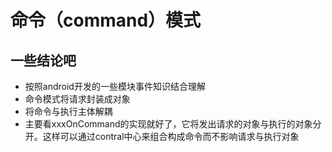 # 命令（command）模式

## 一些结论吧
* 按照android开发的一些模块事件知识结合理解
* 命令模式将请求封装成对象
* 将命令与执行主体解耦
* 主要看xxxOnCommand的实现就好了，它将发出请求的对象与执行的对象分开。这样可以通过contral中心来组合构成命令而不影响请求与执行对象